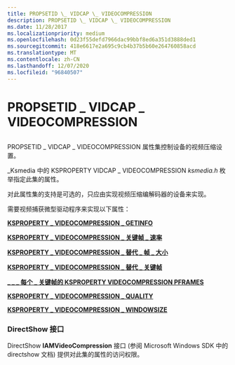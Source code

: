 ```yaml
---
title: PROPSETID \_ VIDCAP \_ VIDEOCOMPRESSION
description: PROPSETID \_ VIDCAP \_ VIDEOCOMPRESSION
ms.date: 11/28/2017
ms.localizationpriority: medium
ms.openlocfilehash: 0d23f55defd7966dac99bbf8ed6a351d3888ded1
ms.sourcegitcommit: 418e6617e2a695c9cb4b37b5b60e264760858acd
ms.translationtype: MT
ms.contentlocale: zh-CN
ms.lasthandoff: 12/07/2020
ms.locfileid: "96840507"
---
```

# <a name="propsetid_vidcap_videocompression"></a>PROPSETID \_ VIDCAP \_ VIDEOCOMPRESSION


## <span id="ddk_propsetid_vidcap_videocompression_ks"></span><span id="DDK_PROPSETID_VIDCAP_VIDEOCOMPRESSION_KS"></span>


PROPSETID \_ VIDCAP \_ VIDEOCOMPRESSION 属性集控制设备的视频压缩设置。

\_Ksmedia 中的 KSPROPERTY VIDCAP \_ VIDEOCOMPRESSION *ksmedia.h* 枚举指定此集的属性。

对此属性集的支持是可选的，只应由实现视频压缩编解码器的设备来实现。

需要视频捕获微型驱动程序来实现以下属性：

[**KSPROPERTY \_ VIDEOCOMPRESSION \_ GETINFO**](ksproperty-videocompression-getinfo.md)

[**KSPROPERTY \_ VIDEOCOMPRESSION \_ 关键帧 \_ 速率**](ksproperty-videocompression-keyframe-rate.md)

[**KSPROPERTY \_ VIDEOCOMPRESSION \_ 替代 \_ 帧 \_ 大小**](ksproperty-videocompression-override-frame-size.md)

[**KSPROPERTY \_ VIDEOCOMPRESSION \_ 替代 \_ 关键帧**](ksproperty-videocompression-override-keyframe.md)

[**\_ \_ \_ 每个 \_ 关键帧的 KSPROPERTY VIDEOCOMPRESSION PFRAMES**](ksproperty-videocompression-pframes-per-keyframe.md)

[**KSPROPERTY \_ VIDEOCOMPRESSION \_ QUALITY**](ksproperty-videocompression-quality.md)

[**KSPROPERTY \_ VIDEOCOMPRESSION \_ WINDOWSIZE**](ksproperty-videocompression-windowsize.md)

### <a name="span-iddirectshow_interfacespanspan-iddirectshow_interfacespandirectshow-interface"></a><span id="directshow_interface"></span><span id="DIRECTSHOW_INTERFACE"></span>DirectShow 接口

DirectShow **IAMVideoCompression** 接口 (参阅 Microsoft Windows SDK 中的 directshow 文档) 提供对此集的属性的访问权限。

 

 





